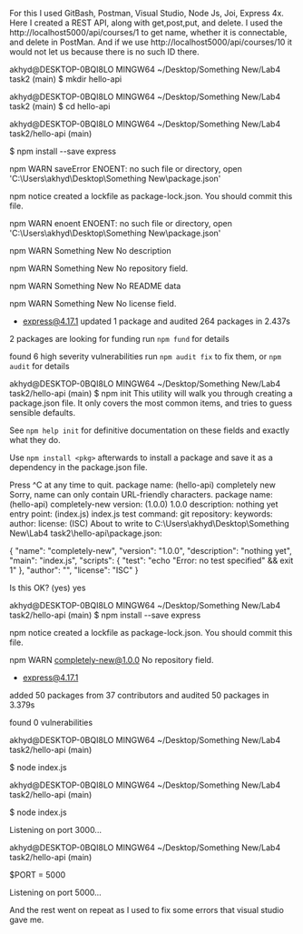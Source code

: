 For this I used GitBash, Postman, Visual Studio, Node Js, Joi, Express 4x. Here I created a REST API, along with get,post,put, and delete. I used the http://localhost5000/api/courses/1 to get name, whether it is connectable, and delete in PostMan. And if we use http://localhost5000/api/courses/10 it would not let us because there is no such ID there. 

akhyd@DESKTOP-0BQI8LO MINGW64 ~/Desktop/Something New/Lab4 task2 (main)
$ mkdir hello-api

akhyd@DESKTOP-0BQI8LO MINGW64 ~/Desktop/Something New/Lab4 task2 (main)
$ cd hello-api

akhyd@DESKTOP-0BQI8LO MINGW64 ~/Desktop/Something New/Lab4 task2/hello-api (main)

$ npm install --save express

npm WARN saveError ENOENT: no such file or directory, open 'C:\Users\akhyd\Desktop\Something New\package.json'

npm notice created a lockfile as package-lock.json. You should commit this file.

npm WARN enoent ENOENT: no such file or directory, open 'C:\Users\akhyd\Desktop\Something New\package.json'

npm WARN Something New No description

npm WARN Something New No repository field.

npm WARN Something New No README data

npm WARN Something New No license field.

+ express@4.17.1
updated 1 package and audited 264 packages in 2.437s

2 packages are looking for funding
  run `npm fund` for details

found 6 high severity vulnerabilities
  run `npm audit fix` to fix them, or `npm audit` for details

akhyd@DESKTOP-0BQI8LO MINGW64 ~/Desktop/Something New/Lab4 task2/hello-api (main)
$ npm init
This utility will walk you through creating a package.json file.
It only covers the most common items, and tries to guess sensible defaults.

See `npm help init` for definitive documentation on these fields
and exactly what they do.

Use `npm install <pkg>` afterwards to install a package and
save it as a dependency in the package.json file.

Press ^C at any time to quit.
package name: (hello-api) completely new
Sorry, name can only contain URL-friendly characters.
package name: (hello-api) completely-new
version: (1.0.0) 1.0.0
description: nothing yet
entry point: (index.js) index.js
test command:
git repository:
keywords:
author:
license: (ISC)
About to write to C:\Users\akhyd\Desktop\Something New\Lab4 task2\hello-api\package.json:

{
  "name": "completely-new",
  "version": "1.0.0",
  "description": "nothing yet",
  "main": "index.js",
  "scripts": {
    "test": "echo \"Error: no test specified\" && exit 1"
  },
  "author": "",
  "license": "ISC"
}


Is this OK? (yes) yes

akhyd@DESKTOP-0BQI8LO MINGW64 ~/Desktop/Something New/Lab4 task2/hello-api (main)
$ npm install --save express

npm notice created a lockfile as package-lock.json. You should commit this file.

npm WARN completely-new@1.0.0 No repository field.

+ express@4.17.1

added 50 packages from 37 contributors and audited 50 packages in 3.379s

found 0 vulnerabilities


akhyd@DESKTOP-0BQI8LO MINGW64 ~/Desktop/Something New/Lab4 task2/hello-api (main)

$ node index.js

akhyd@DESKTOP-0BQI8LO MINGW64 ~/Desktop/Something New/Lab4 task2/hello-api (main)

$ node index.js

Listening on port 3000...

akhyd@DESKTOP-0BQI8LO MINGW64 ~/Desktop/Something New/Lab4 task2/hello-api (main)

$PORT = 5000

Listening on port 5000...

And the rest went on repeat as I used to fix some errors that visual studio gave me.
